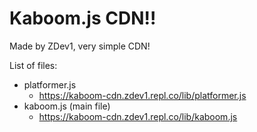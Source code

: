 # Kaboom.js CDN!!

Made by ZDev1, very simple CDN!

List of files:
- platformer.js
  - https://kaboom-cdn.zdev1.repl.co/lib/platformer.js
- kaboom.js (main file)
  - https://kaboom-cdn.zdev1.repl.co/lib/kaboom.js